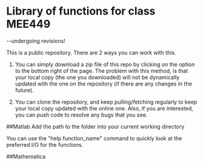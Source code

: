 # Library of functions for class MEE449
--undergoing revisions! 

This is a public repository. There are 2 ways you can work with this.

1. You can simply download a zip file of this repo by clicking on the option to the bottom right of the page. The problem with this method, is that your local copy (the one you downloaded) will not be dynamically updated with the one on the repository (if there are any changes in the future).

2. You can clone the repository, and keep pulling/fetching regularly to keep your local copy updated with the online one. Also, if you are interested, you can push code to resolve any bugs that you see.

##Matlab 
Add the path to the folder into your current working directory 

You can use the "help function_name" command to quickly look at the preferred I/O for the functions.

##Mathematica
